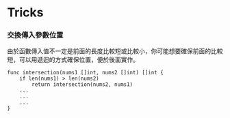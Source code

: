 # Tricks

### 交換傳入參數位置
由於函數傳入值不一定是前面的長度比較短或比較小，你可能想要確保前面的比較短，可以用遞迴的方式確保位置，便於後面實作。

```golang
func intersection(nums1 []int, nums2 []int) []int {
    if len(nums1) > len(nums2)
        return intersection(nums2, nums1)
    ...
    ...
    ...
}
```
